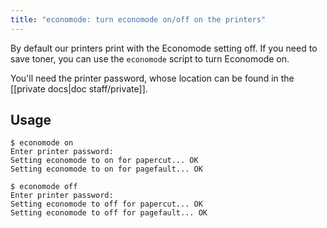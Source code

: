 ```yaml
---
title: "economode: turn economode on/off on the printers"
---
```


By default our printers print with the Economode setting off. If you need to save toner, you can use the `economode` script to turn Economode on.

You'll need the printer password, whose location can be found in the
[[private docs|doc staff/private]].

## Usage

```
$ economode on
Enter printer password:
Setting economode to on for papercut... OK
Setting economode to on for pagefault... OK

$ economode off
Enter printer password:
Setting economode to off for papercut... OK
Setting economode to off for pagefault... OK
```
